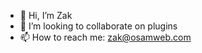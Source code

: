 - 👋 Hi, I’m Zak
- 💞️ I’m looking to collaborate on plugins
- 📫 How to reach me: zak@osamweb.com

<!---
zakthehutt/zakthehutt is a ✨ special ✨ repository because its `README.md` (this file) appears on your GitHub profile.
You can click the Preview link to take a look at your changes.
--->
